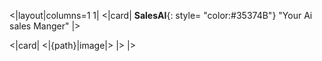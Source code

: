 <|layout|columns=1 1|
<|card|
**SalesAI**{: style= "color:#35374B"}
"Your Ai sales Manger"
|>

<|card|
<|{path}|image|>
|>
|>